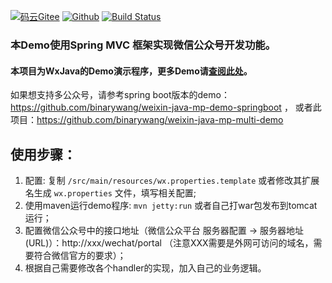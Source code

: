 [![码云Gitee](https://gitee.com/binary/weixin-java-mp-demo/badge/star.svg?theme=blue)](https://gitee.com/binary/weixin-java-mp-demo)
[![Github](http://github-svg-buttons.herokuapp.com/star.svg?user=binarywang&repo=weixin-java-mp-demo-springmvc&style=flat&background=1081C1)](https://github.com/binarywang/weixin-java-mp-demo-springmvc)
[![Build Status](https://travis-ci.org/binarywang/weixin-java-mp-demo-springmvc.svg?branch=master)](https://travis-ci.org/binarywang/weixin-java-mp-demo-springmvc)

### 本Demo使用Spring MVC 框架实现微信公众号开发功能。

#### 本项目为WxJava的Demo演示程序，更多Demo请[查阅此处](https://github.com/Wechat-Group/WxJava/blob/master/demo.md)。

如果想支持多公众号，请参考spring boot版本的demo：https://github.com/binarywang/weixin-java-mp-demo-springboot ，
或者此项目：https://github.com/binarywang/weixin-java-mp-multi-demo

## 使用步骤：
1. 配置: 复制 `/src/main/resources/wx.properties.template` 或者修改其扩展名生成 `wx.properties` 文件，填写相关配置;		
1. 使用maven运行demo程序: `mvn jetty:run`  或者自己打war包发布到tomcat运行；
1. 配置微信公众号中的接口地址（微信公众平台 服务器配置 -> 服务器地址(URL)）：http://xxx/wechat/portal （注意XXX需要是外网可访问的域名，需要符合微信官方的要求）；
1. 根据自己需要修改各个handler的实现，加入自己的业务逻辑。
	
